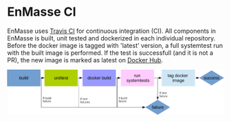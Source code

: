 # EnMasse CI

EnMasse uses [Travis CI](http://travis-ci.org/) for continuous integration (CI). All components
in EnMasse is built, unit tested and dockerized in each individual repository. Before the docker
image is tagged with 'latest' version, a full systemtest run with the built image is performed. If
the test is successfull (and it is not a PR), the new image is marked as latest on [Docker Hub](https://hub.docker.com/r/enmasseproject/).

![Overview](ci.png)
